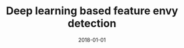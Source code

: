 ---
title: "Deep learning based feature envy detection"
collection: publications
permalink: /publication/2018-01-01-Deep-learning-based-feature-envy-detection
date: 2018-01-01
venue: 'In the proceedings of Proceedings of the 33rd ACM/IEEE International Conference on Automated Software Engineering, ASE 2018, Montpellier, France, September 3-7, 2018'
paperurl: 'https://doi.org/10.1145/3238147.3238166'
citation: ' Hui Liu,  Zhifeng Xu,  Yanzhen Zou&quot;Deep learning based feature envy detection.&quot; In the proceedings of Proceedings of the 33rd ACM/IEEE International Conference on Automated Software Engineering, ASE 2018, Montpellier, France, September 3-7, 2018, 2018.'
---